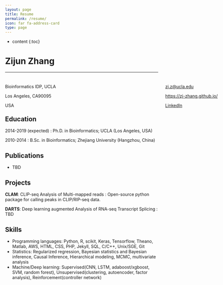 ```yaml
---
layout: page
title: Resume
permalink: /resume/
icon: far fa-address-card
type: page
---
```


* content
{:toc}


Zijun Zhang
============

<hr />
<div style="width: 700px;margin: 10 auto;padding: 0;overflow: auto;float: left;">
	<div style="float:left;">         
		<p>Bioinformatics IDP, UCLA</p>
		<p>Los Angeles, CA90095</p>
		<p>USA</p>
	</div>
	<div style="float:right;">
		<p><a href="mailto:zj.z@ucla.edu" target="blank">zj.z@ucla.edu</a></p>
		<p><a href="https://zj-zhang.github.io/" target="blank">https://zj-zhang.github.io/</a></p>
		<p><a href="https://www.linkedin.com/in/zijun-zhang-7859a07a/" target="blank">LinkedIn</a></p>
	</div>
</div>



Education
---------

2014-2019 (expected)
:   Ph.D. in Bioinformatics; UCLA (Los Angeles, USA)


2010-2014
:   B.Sc. in Bioinformatics; Zhejiang University (Hangzhou, China)


Publications
-------------
* TBD


Projects
--------------------

**CLAM**: CLIP-seq Analysis of Multi-mapped reads
:   Open-source python package for calling peaks in CLIP/RIP-seq data.


**DARTS**: Deep learning augmented Analysis of RNA-seq Transcript Splicing 
:   TBD


Skills
----------------------------------------
* Programming languages: Python, R, scikit, Keras, Tensorflow, Theano, Matlab, AWS, HTML, CSS, PHP, Jekyll, SQL, C/C++, Unix/SGE, Git
* Statistics: Regularized regression, Bayesian statistics and Bayesian inference, Causal Inference, Hierarchical modeling, MCMC, multivariate analysis
* Machine/Deep learning: Supervised(CNN, LSTM, adaboost/xgboost, SVM, random forest), Unsupervised(clustering, autoencoder, factor analysis), Reinforcement(controller network)